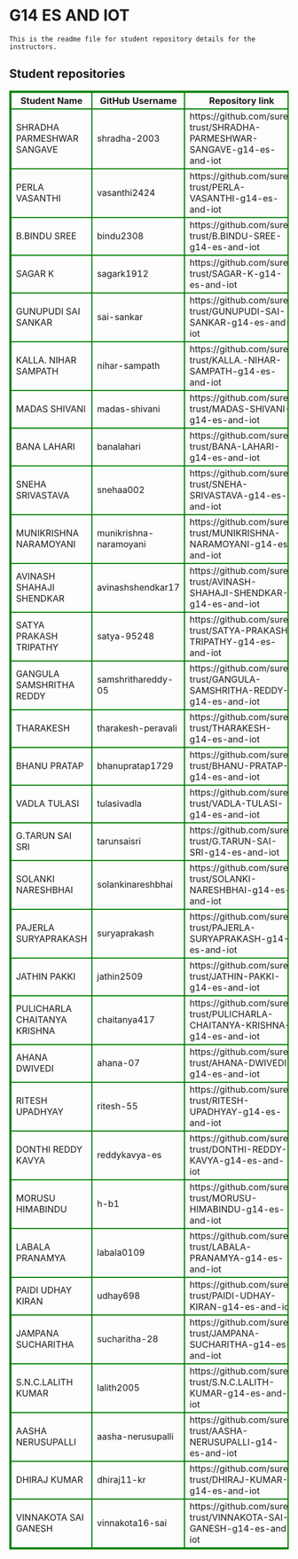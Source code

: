 # G14 ES AND IOT
    This is the readme file for student repository details for the instructors.
## Student repositories 
<table style="border : 2px solid green; width:100%;">
<tr >
<th style="border : 2px solid green;">Student Name</th>
<th style="border : 2px solid green;">GitHub Username</th>
<th style="border : 2px solid green;">Repository link</th>
</tr>
<tr style="border : 2px solid green;">
<td style="border : 2px solid green;">SHRADHA PARMESHWAR SANGAVE</td> 

<td style="border : 2px solid green;">shradha-2003</td> 

<td style="border : 2px solid green;">https://github.com/sure-trust/SHRADHA-PARMESHWAR-SANGAVE-g14-es-and-iot</td> 
</tr>

<tr style="border : 2px solid green;">
<td style="border : 2px solid green;">PERLA VASANTHI</td> 

<td style="border : 2px solid green;">vasanthi2424</td> 

<td style="border : 2px solid green;">https://github.com/sure-trust/PERLA-VASANTHI-g14-es-and-iot</td> 
</tr>

<tr style="border : 2px solid green;">
<td style="border : 2px solid green;">B.BINDU SREE</td> 

<td style="border : 2px solid green;">bindu2308</td> 

<td style="border : 2px solid green;">https://github.com/sure-trust/B.BINDU-SREE-g14-es-and-iot</td> 
</tr>

<tr style="border : 2px solid green;">
<td style="border : 2px solid green;">SAGAR K</td> 

<td style="border : 2px solid green;">sagark1912</td> 

<td style="border : 2px solid green;">https://github.com/sure-trust/SAGAR-K-g14-es-and-iot</td> 
</tr>

<tr style="border : 2px solid green;">
<td style="border : 2px solid green;">GUNUPUDI SAI SANKAR</td> 

<td style="border : 2px solid green;">sai-sankar</td> 

<td style="border : 2px solid green;">https://github.com/sure-trust/GUNUPUDI-SAI-SANKAR-g14-es-and-iot</td> 
</tr>

<tr style="border : 2px solid green;">
<td style="border : 2px solid green;">KALLA. NIHAR SAMPATH</td> 

<td style="border : 2px solid green;">nihar-sampath</td> 

<td style="border : 2px solid green;">https://github.com/sure-trust/KALLA.-NIHAR-SAMPATH-g14-es-and-iot</td> 
</tr>

<tr style="border : 2px solid green;">
<td style="border : 2px solid green;">MADAS SHIVANI</td> 

<td style="border : 2px solid green;">madas-shivani</td> 

<td style="border : 2px solid green;">https://github.com/sure-trust/MADAS-SHIVANI-g14-es-and-iot</td> 
</tr>

<tr style="border : 2px solid green;">
<td style="border : 2px solid green;">BANA LAHARI</td> 

<td style="border : 2px solid green;">banalahari</td> 

<td style="border : 2px solid green;">https://github.com/sure-trust/BANA-LAHARI-g14-es-and-iot</td> 
</tr>

<tr style="border : 2px solid green;">
<td style="border : 2px solid green;">SNEHA SRIVASTAVA</td> 

<td style="border : 2px solid green;">snehaa002</td> 

<td style="border : 2px solid green;">https://github.com/sure-trust/SNEHA-SRIVASTAVA-g14-es-and-iot</td> 
</tr>

<tr style="border : 2px solid green;">
<td style="border : 2px solid green;">MUNIKRISHNA NARAMOYANI</td> 

<td style="border : 2px solid green;">munikrishna-naramoyani</td> 

<td style="border : 2px solid green;">https://github.com/sure-trust/MUNIKRISHNA-NARAMOYANI-g14-es-and-iot</td> 
</tr>

<tr style="border : 2px solid green;">
<td style="border : 2px solid green;">AVINASH SHAHAJI SHENDKAR</td> 

<td style="border : 2px solid green;">avinashshendkar17</td> 

<td style="border : 2px solid green;">https://github.com/sure-trust/AVINASH-SHAHAJI-SHENDKAR-g14-es-and-iot</td> 
</tr>

<tr style="border : 2px solid green;">
<td style="border : 2px solid green;">SATYA PRAKASH TRIPATHY</td> 

<td style="border : 2px solid green;">satya-95248</td> 

<td style="border : 2px solid green;">https://github.com/sure-trust/SATYA-PRAKASH-TRIPATHY-g14-es-and-iot</td> 
</tr>

<tr style="border : 2px solid green;">
<td style="border : 2px solid green;">GANGULA SAMSHRITHA REDDY</td> 

<td style="border : 2px solid green;">samshrithareddy-05</td> 

<td style="border : 2px solid green;">https://github.com/sure-trust/GANGULA-SAMSHRITHA-REDDY-g14-es-and-iot</td> 
</tr>

<tr style="border : 2px solid green;">
<td style="border : 2px solid green;">THARAKESH</td> 

<td style="border : 2px solid green;">tharakesh-peravali</td> 

<td style="border : 2px solid green;">https://github.com/sure-trust/THARAKESH-g14-es-and-iot</td> 
</tr>

<tr style="border : 2px solid green;">
<td style="border : 2px solid green;">BHANU PRATAP</td> 

<td style="border : 2px solid green;">bhanupratap1729</td> 

<td style="border : 2px solid green;">https://github.com/sure-trust/BHANU-PRATAP-g14-es-and-iot</td> 
</tr>

<tr style="border : 2px solid green;">
<td style="border : 2px solid green;">VADLA TULASI</td> 

<td style="border : 2px solid green;">tulasivadla</td> 

<td style="border : 2px solid green;">https://github.com/sure-trust/VADLA-TULASI-g14-es-and-iot</td> 
</tr>

<tr style="border : 2px solid green;">
<td style="border : 2px solid green;">G.TARUN SAI SRI</td> 

<td style="border : 2px solid green;">tarunsaisri</td> 

<td style="border : 2px solid green;">https://github.com/sure-trust/G.TARUN-SAI-SRI-g14-es-and-iot</td> 
</tr>

<tr style="border : 2px solid green;">
<td style="border : 2px solid green;">SOLANKI NARESHBHAI</td> 

<td style="border : 2px solid green;">solankinareshbhai</td> 

<td style="border : 2px solid green;">https://github.com/sure-trust/SOLANKI-NARESHBHAI-g14-es-and-iot</td> 
</tr>

<tr style="border : 2px solid green;">
<td style="border : 2px solid green;">PAJERLA SURYAPRAKASH</td> 

<td style="border : 2px solid green;">suryaprakash</td> 

<td style="border : 2px solid green;">https://github.com/sure-trust/PAJERLA-SURYAPRAKASH-g14-es-and-iot</td> 
</tr>

<tr style="border : 2px solid green;">
<td style="border : 2px solid green;">JATHIN PAKKI</td> 

<td style="border : 2px solid green;">jathin2509</td> 

<td style="border : 2px solid green;">https://github.com/sure-trust/JATHIN-PAKKI-g14-es-and-iot</td> 
</tr>

<tr style="border : 2px solid green;">
<td style="border : 2px solid green;">PULICHARLA CHAITANYA KRISHNA</td> 

<td style="border : 2px solid green;">chaitanya417</td> 

<td style="border : 2px solid green;">https://github.com/sure-trust/PULICHARLA-CHAITANYA-KRISHNA-g14-es-and-iot</td> 
</tr>

<tr style="border : 2px solid green;">
<td style="border : 2px solid green;">AHANA DWIVEDI</td> 

<td style="border : 2px solid green;">ahana-07</td> 

<td style="border : 2px solid green;">https://github.com/sure-trust/AHANA-DWIVEDI-g14-es-and-iot</td> 
</tr>

<tr style="border : 2px solid green;">
<td style="border : 2px solid green;">RITESH UPADHYAY</td> 

<td style="border : 2px solid green;">ritesh-55</td> 

<td style="border : 2px solid green;">https://github.com/sure-trust/RITESH-UPADHYAY-g14-es-and-iot</td> 
</tr>

<tr style="border : 2px solid green;">
<td style="border : 2px solid green;">DONTHI REDDY KAVYA</td> 

<td style="border : 2px solid green;">reddykavya-es</td> 

<td style="border : 2px solid green;">https://github.com/sure-trust/DONTHI-REDDY-KAVYA-g14-es-and-iot</td> 
</tr>

<tr style="border : 2px solid green;">
<td style="border : 2px solid green;">MORUSU HIMABINDU</td> 

<td style="border : 2px solid green;">h-b1</td> 

<td style="border : 2px solid green;">https://github.com/sure-trust/MORUSU-HIMABINDU-g14-es-and-iot</td> 
</tr>

<tr style="border : 2px solid green;">
<td style="border : 2px solid green;">LABALA PRANAMYA</td> 

<td style="border : 2px solid green;">labala0109</td> 

<td style="border : 2px solid green;">https://github.com/sure-trust/LABALA-PRANAMYA-g14-es-and-iot</td> 
</tr>

<tr style="border : 2px solid green;">
<td style="border : 2px solid green;">PAIDI UDHAY KIRAN</td> 

<td style="border : 2px solid green;">udhay698</td> 

<td style="border : 2px solid green;">https://github.com/sure-trust/PAIDI-UDHAY-KIRAN-g14-es-and-iot</td> 
</tr>

<tr style="border : 2px solid green;">
<td style="border : 2px solid green;">JAMPANA SUCHARITHA</td> 

<td style="border : 2px solid green;">sucharitha-28</td> 

<td style="border : 2px solid green;">https://github.com/sure-trust/JAMPANA-SUCHARITHA-g14-es-and-iot</td> 
</tr>

<tr style="border : 2px solid green;">
<td style="border : 2px solid green;">S.N.C.LALITH KUMAR</td> 

<td style="border : 2px solid green;">lalith2005</td> 

<td style="border : 2px solid green;">https://github.com/sure-trust/S.N.C.LALITH-KUMAR-g14-es-and-iot</td> 
</tr>

<tr style="border : 2px solid green;">
<td style="border : 2px solid green;">AASHA NERUSUPALLI</td> 

<td style="border : 2px solid green;">aasha-nerusupalli</td> 

<td style="border : 2px solid green;">https://github.com/sure-trust/AASHA-NERUSUPALLI-g14-es-and-iot</td> 
</tr>

<tr style="border : 2px solid green;">
<td style="border : 2px solid green;">DHIRAJ KUMAR</td> 

<td style="border : 2px solid green;">dhiraj11-kr</td> 

<td style="border : 2px solid green;">https://github.com/sure-trust/DHIRAJ-KUMAR-g14-es-and-iot</td> 
</tr>

<tr style="border : 2px solid green;">
<td style="border : 2px solid green;">VINNAKOTA SAI GANESH</td> 

<td style="border : 2px solid green;">vinnakota16-sai</td> 

<td style="border : 2px solid green;">https://github.com/sure-trust/VINNAKOTA-SAI-GANESH-g14-es-and-iot</td> 
</tr>
